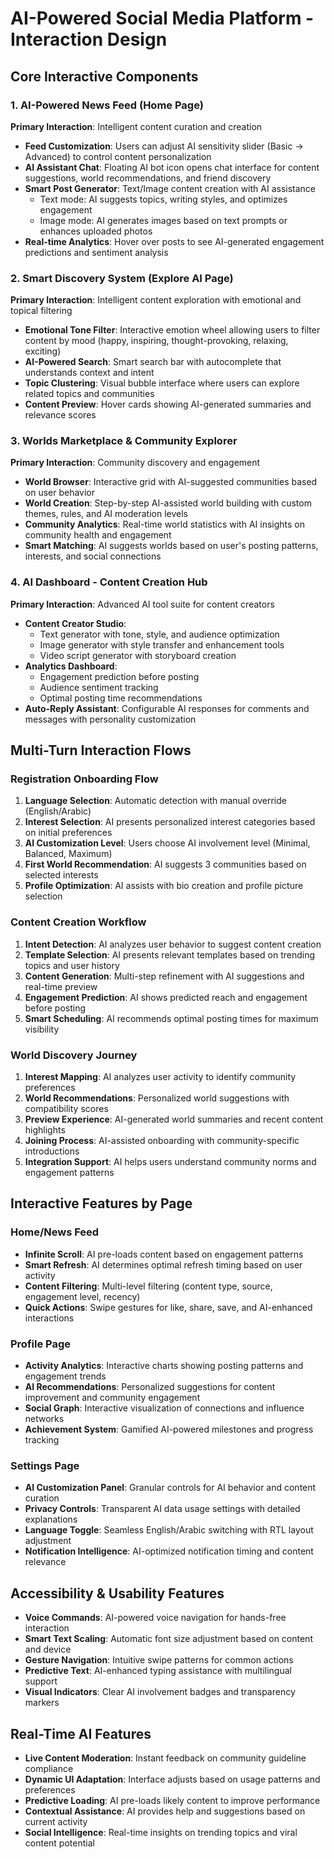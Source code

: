 # AI-Powered Social Media Platform - Interaction Design

## Core Interactive Components

### 1. AI-Powered News Feed (Home Page)
**Primary Interaction**: Intelligent content curation and creation
- **Feed Customization**: Users can adjust AI sensitivity slider (Basic → Advanced) to control content personalization
- **AI Assistant Chat**: Floating AI bot icon opens chat interface for content suggestions, world recommendations, and friend discovery
- **Smart Post Generator**: Text/Image content creation with AI assistance
  - Text mode: AI suggests topics, writing styles, and optimizes engagement
  - Image mode: AI generates images based on text prompts or enhances uploaded photos
- **Real-time Analytics**: Hover over posts to see AI-generated engagement predictions and sentiment analysis

### 2. Smart Discovery System (Explore AI Page)
**Primary Interaction**: Intelligent content exploration with emotional and topical filtering
- **Emotional Tone Filter**: Interactive emotion wheel allowing users to filter content by mood (happy, inspiring, thought-provoking, relaxing, exciting)
- **AI-Powered Search**: Smart search bar with autocomplete that understands context and intent
- **Topic Clustering**: Visual bubble interface where users can explore related topics and communities
- **Content Preview**: Hover cards showing AI-generated summaries and relevance scores

### 3. Worlds Marketplace & Community Explorer
**Primary Interaction**: Community discovery and engagement
- **World Browser**: Interactive grid with AI-suggested communities based on user behavior
- **World Creation**: Step-by-step AI-assisted world building with custom themes, rules, and AI moderation levels
- **Community Analytics**: Real-time world statistics with AI insights on community health and engagement
- **Smart Matching**: AI suggests worlds based on user's posting patterns, interests, and social connections

### 4. AI Dashboard - Content Creation Hub
**Primary Interaction**: Advanced AI tool suite for content creators
- **Content Creator Studio**: 
  - Text generator with tone, style, and audience optimization
  - Image generator with style transfer and enhancement tools
  - Video script generator with storyboard creation
- **Analytics Dashboard**: 
  - Engagement prediction before posting
  - Audience sentiment tracking
  - Optimal posting time recommendations
- **Auto-Reply Assistant**: Configurable AI responses for comments and messages with personality customization

## Multi-Turn Interaction Flows

### Registration Onboarding Flow
1. **Language Selection**: Automatic detection with manual override (English/Arabic)
2. **Interest Selection**: AI presents personalized interest categories based on initial preferences
3. **AI Customization Level**: Users choose AI involvement level (Minimal, Balanced, Maximum)
4. **First World Recommendation**: AI suggests 3 communities based on selected interests
5. **Profile Optimization**: AI assists with bio creation and profile picture selection

### Content Creation Workflow
1. **Intent Detection**: AI analyzes user behavior to suggest content creation
2. **Template Selection**: AI presents relevant templates based on trending topics and user history
3. **Content Generation**: Multi-step refinement with AI suggestions and real-time preview
4. **Engagement Prediction**: AI shows predicted reach and engagement before posting
5. **Smart Scheduling**: AI recommends optimal posting times for maximum visibility

### World Discovery Journey
1. **Interest Mapping**: AI analyzes user activity to identify community preferences
2. **World Recommendations**: Personalized world suggestions with compatibility scores
3. **Preview Experience**: AI-generated world summaries and recent content highlights
4. **Joining Process**: AI-assisted onboarding with community-specific introductions
5. **Integration Support**: AI helps users understand community norms and engagement patterns

## Interactive Features by Page

### Home/News Feed
- **Infinite Scroll**: AI pre-loads content based on engagement patterns
- **Smart Refresh**: AI determines optimal refresh timing based on user activity
- **Content Filtering**: Multi-level filtering (content type, source, engagement level, recency)
- **Quick Actions**: Swipe gestures for like, share, save, and AI-enhanced interactions

### Profile Page
- **Activity Analytics**: Interactive charts showing posting patterns and engagement trends
- **AI Recommendations**: Personalized suggestions for content improvement and community engagement
- **Social Graph**: Interactive visualization of connections and influence networks
- **Achievement System**: Gamified AI-powered milestones and progress tracking

### Settings Page
- **AI Customization Panel**: Granular controls for AI behavior and content curation
- **Privacy Controls**: Transparent AI data usage settings with detailed explanations
- **Language Toggle**: Seamless English/Arabic switching with RTL layout adjustment
- **Notification Intelligence**: AI-optimized notification timing and content relevance

## Accessibility & Usability Features
- **Voice Commands**: AI-powered voice navigation for hands-free interaction
- **Smart Text Scaling**: Automatic font size adjustment based on content and device
- **Gesture Navigation**: Intuitive swipe patterns for common actions
- **Predictive Text**: AI-enhanced typing assistance with multilingual support
- **Visual Indicators**: Clear AI involvement badges and transparency markers

## Real-Time AI Features
- **Live Content Moderation**: Instant feedback on community guideline compliance
- **Dynamic UI Adaptation**: Interface adjusts based on usage patterns and preferences
- **Predictive Loading**: AI pre-loads likely content to improve performance
- **Contextual Assistance**: AI provides help and suggestions based on current activity
- **Social Intelligence**: Real-time insights on trending topics and viral content potential